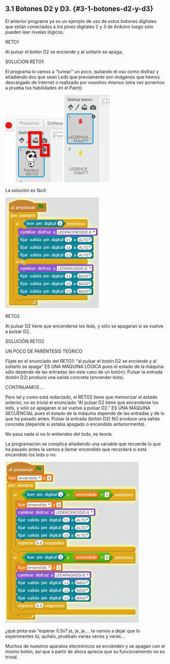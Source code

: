 ## 3.1 Botones D2 y D3. {#3-1-botones-d2-y-d3}

El anterior programa ya es un ejemplo de uso de estos botones digitales que están conectados a los pines digitales 2 y 3 de Arduino luego sólo pueden leer niveles lógicos.

RETO1

Al pulsar el botón D2 se enciende y al soltarlo se apaga,

SOLUCION RETO1:

El programa lo vamos a “tunear” un poco, quitando el oso como disfraz y añadiendo dos que sean Leds que previamente son imágenes que hemos descargado de Internet o realizado por nosotros mismos (otra vez ponemos a prueba tus habilidades en el Paint):

![](/images/image2.png)![](/images/image34.png)

La solución es fácil:

![](/images/image80.png)

RETO2

Al pulsar D2 tiene que encenderse los leds, y sólo se apagaran si se vuelve a pulsar D2.

SOLUCIÓN RETO2

UN POCO DE PARÉNTESIS TEÓRICO

Fíjate en el enunciado del RETO1: “al pulsar el botón D2 se enciende y al soltarlo se apaga” ES UNA MÁQUINA LÓGICA pues el estado de la máquina sólo depende de las entradas (en este caso de un botón): Pulsar la entrada (botón D2) produce una salida concreta (encender leds).

CONTINUAMOS ...

Pero tal y como está redactado, el RETO2 tiene que memorizar el estado anterior, no es trivial el enunciado “Al pulsar D2 tiene que encenderse los leds, y sólo se apagaran si se vuelve a pulsar D2.” ES UNA MÁQUINA SECUENCIAL pues el estado de la máquina depende de las entradas y de lo que ha pasado antes. Pulsar la entrada (botón D2) NO produce una salida concreta (depende si estaba apagado o encendido anteriormente).

No pasa nada si no lo entiendes del todo, es teoría.

La programación se complica añadiendo una variable que recuerde lo que ha pasado antes la vamos a llamar encendido que recordará si está encendido los leds o no:

![](/images/image56.png)

¿qué pinta ese “esperar 0.5s? je, je, je…. te vamos a dejar que lo experimentes tú, quitalo, pruébalo varias veces y verás…

Muchos de nuestros aparatos electrónicos se encienden y se apagan con el mismo botón, así que a partir de ahora aprecia que su funcionamiento no es trivial.